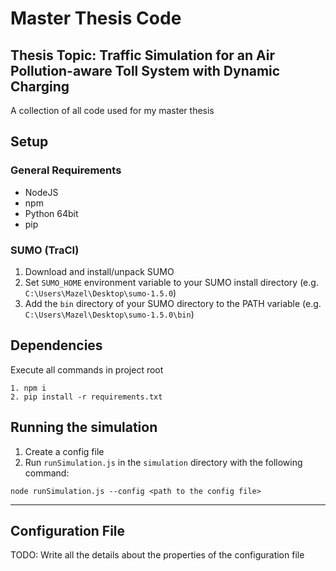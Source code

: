 # Master Thesis Code

## Thesis Topic: Traffic Simulation for an Air Pollution-aware Toll System with Dynamic Charging

A collection of all code used for my master thesis

## Setup

### General Requirements

* NodeJS
* npm
* Python 64bit
* pip

### SUMO (TraCI)

1. Download and install/unpack SUMO
2. Set `SUMO_HOME` environment variable to your SUMO install directory (e.g. `C:\Users\Mazel\Desktop\sumo-1.5.0`)
3. Add the `bin` directory of your SUMO directory to the PATH variable (e.g. `C:\Users\Mazel\Desktop\sumo-1.5.0\bin`)

## Dependencies

Execute all commands in project root

```
1. npm i
2. pip install -r requirements.txt
```

## Running the simulation

1. Create a config file
2. Run `runSimulation.js` in the `simulation` directory with the following command:

```
node runSimulation.js --config <path to the config file>
```

---

## Configuration File

TODO: Write all the details about the properties of the configuration file